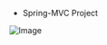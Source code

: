 - Spring-MVC Project

![Image](https://github.com/user-attachments/assets/b3fe5cac-b7f1-40e4-a7c0-def032d6e3d4)
